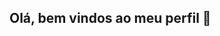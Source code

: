 ## Olá, bem vindos ao meu perfil 👋

<!--
**Meu nome é Fábio Henrique**
- Estou desenvolvendo projetos de programação, em um curso
- Estou aprendendo a mexer em progamação, mas tenho um longo caminho pela frente
- Estou estudando na Alura
- Entre em contato comigo pelo email institucional: 
00001124255849sp@al.educacao.sp.gov.br

